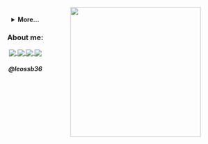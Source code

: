 <img align="right" width="300" src="https://i2.wp.com/allhtaccess.info/wp-content/uploads/2018/03/programming.gif?fit=1281%2C716&ssl=1" />

<h4 align="center">
<details>
<summary>More...</summary>
  
<h3 align="justify"> Hello there, I am Leonardo Barreiros and I am software engineering.<br><p align="center">At the moment, I'm Backend developer with Nestjs!</p></h3><br><img src="https://media.giphy.com/media/hvRJCLFzcasrR4ia7z/giphy.gif" width="25"></img>

<p align="center"> I hope you enjoy my contributions 😄

<p align="center">
  <a href="https://github.com/leossb36">
    <img
      align="center"
      height="150em"
      src="https://github-readme-stats.vercel.app/api?username=leossb36&show_icons=true&include_all_commits=true&count_private=true&theme=tokyonight"
    />
  </a>
  <a href="https://github.com/leossb36">
    <img
      align="center"
      height="150em"
      src="https://github-readme-stats.vercel.app/api/top-langs?username=leossb36&show_icons=true&include_all_commits=true&count_private=true&layout=compact&theme=tokyonight"
    />
  </a>
</p>


![JS](https://img.shields.io/badge/JavaScript-323330?style=for-the-badge&logo=javascript&logoColor=F7DF1E)
![TS](https://img.shields.io/badge/TypeScript-007ACC?style=for-the-badge&logo=typescript&logoColor=white)
![NODE](https://img.shields.io/badge/Node.js-43853D?style=for-the-badge&logo=node.js&logoColor=white)
![VUE](https://img.shields.io/badge/Vue.js-35495E?style=for-the-badge&logo=vue.js&logoColor=4FC08D)
![PYTHON](https://img.shields.io/badge/Python-3776AB?style=for-the-badge&logo=python&logoColor=white)
![C](https://img.shields.io/badge/C-00599C?style=for-the-badge&logo=c&logoColor=white)
![PLUSPLUS](https://img.shields.io/badge/C%2B%2B-00599C?style=for-the-badge&logo=c%2B%2B&logoColor=white)
![JAVA](https://img.shields.io/badge/Java-ED8B00?style=for-the-badge&logo=java&logoColor=white)
![RUBY](https://img.shields.io/badge/Ruby_on_Rails-CC0000?style=for-the-badge&logo=ruby-on-rails&logoColor=white)
![MONGO](https://img.shields.io/badge/MongoDB-4EA94B?style=for-the-badge&logo=mongodb&logoColor=white)
![DOCKER](https://img.shields.io/badge/Docker-2496ED?style=for-the-badge&logo=docker&logoColor=white)
![GIT](https://img.shields.io/badge/Git-E34F26?style=for-the-badge&logo=git&logoColor=white)
![LINUX](https://img.shields.io/badge/Linux-E34F26?style=for-the-badge&logo=linux&logoColor=black)
![MYSQL](https://img.shields.io/badge/MySQL-00000F?style=for-the-badge&logo=mysql&logoColor=white)
![POSTGRES](https://img.shields.io/badge/PostgreSQL-316192?style=for-the-badge&logo=postgresql&logoColor=white)
![FLUTTER](https://img.shields.io/badge/Flutter-02569B?style=for-the-badge&logo=flutter&logoColor=white)
![AWS](https://img.shields.io/badge/Amazon_AWS-232F3E?style=for-the-badge&logo=amazon-aws&logoColor=white)
![REACT](https://img.shields.io/badge/React-20232A?style=for-the-badge&logo=react&logoColor=61DAFB)
  
 </details>
 
 <h3 align="center">About me:</h3>

<p align="center">
  <a href="https://instagram.com/leossb_">
    <img
      align="center"
      src="https://img.shields.io/badge/Instagram-1C1C1C?style=for-the-badge&logo=instagram&logoColor=00FFFF"
    />
  </a>
  <a href="https://www.linkedin.com/in/leonardo-dos-santos-silva-barreiros-126927149/">
    <img
         align="center"
         src="https://img.shields.io/badge/LinkedIn-1C1C1C?style=for-the-badge&logo=linkedin&logoColor=00FFFF"
  </a>
  <a href="mailto:leossb36@gmail.com">
    <img
      align="center"
      src="https://img.shields.io/badge/Gmail-1C1C1C?style=for-the-badge&logo=gmail&logoColor=00FFFF"
    />
  </a>
  <a href="https://t.me/leossb36">
    <img
      align="center"
      src="https://img.shields.io/badge/Telegram-1C1C1C?style=for-the-badge&logo=telegram&logoColor=00FFFF"
    />
  </a>
</p>
<h5 align="center">@leossb36</h5>
